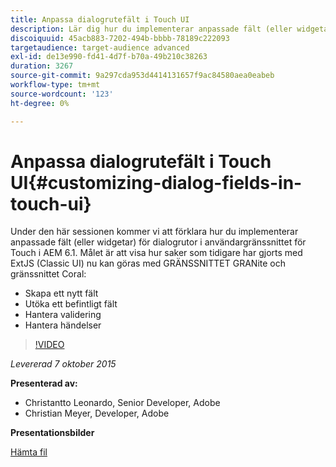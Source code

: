 ```yaml
---
title: Anpassa dialogrutefält i Touch UI
description: Lär dig hur du implementerar anpassade fält (eller widgetar) för dialogrutor för Touch-användargränssnittet i AEM 6.1. Upptäck hur saker som tidigare har gjorts med ExtJS (Classic UI) nu kan göras med GRÄNSSNITTET Granite och gränssnittet Coral.
discoiquuid: 45acb883-7202-494b-bbbb-78189c222093
targetaudience: target-audience advanced
exl-id: de13e990-fd41-4d7f-b70a-49b210c38263
duration: 3267
source-git-commit: 9a297cda953d4414131657f9ac84580aea0eabeb
workflow-type: tm+mt
source-wordcount: '123'
ht-degree: 0%

---
```


# Anpassa dialogrutefält i Touch UI{#customizing-dialog-fields-in-touch-ui}

Under den här sessionen kommer vi att förklara hur du implementerar anpassade fält (eller widgetar) för dialogrutor i användargränssnittet för Touch i AEM 6.1. Målet är att visa hur saker som tidigare har gjorts med ExtJS (Classic UI) nu kan göras med GRÄNSSNITTET GRANite och gränssnittet Coral:

* Skapa ett nytt fält
* Utöka ett befintligt fält
* Hantera validering
* Hantera händelser

>[!VIDEO](https://video.tv.adobe.com/v/19373/?quality=9)

*Levererad 7 oktober 2015*

**Presenterad av:**

* Christantto Leonardo, Senior Developer, Adobe
* Christian Meyer, Developer, Adobe

**Presentationsbilder**

[Hämta fil](assets/aem-gems-customizing-touch-ui-dialog-fields.pdf)
<!--
[Get back to the Overview](https://helpx.adobe.com/experience-manager/kt/eseminars/gems/aem-index.html)
-->
